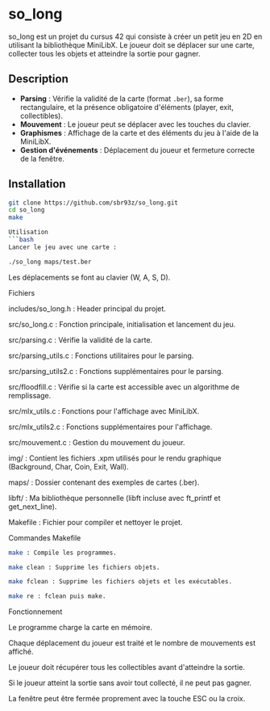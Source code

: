 # so_long

so_long est un projet du cursus 42 qui consiste à créer un petit jeu en 2D en utilisant la bibliothèque MiniLibX. Le joueur doit se déplacer sur une carte, collecter tous les objets et atteindre la sortie pour gagner.

## Description

- **Parsing** : Vérifie la validité de la carte (format `.ber`), sa forme rectangulaire, et la présence obligatoire d'éléments (player, exit, collectibles).
- **Mouvement** : Le joueur peut se déplacer avec les touches du clavier.
- **Graphismes** : Affichage de la carte et des éléments du jeu à l'aide de la MiniLibX.
- **Gestion d'événements** : Déplacement du joueur et fermeture correcte de la fenêtre.

## Installation

```bash
git clone https://github.com/sbr93z/so_long.git
cd so_long
make

Utilisation
```bash
Lancer le jeu avec une carte :

./so_long maps/test.ber
```
Les déplacements se font au clavier (W, A, S, D).

Fichiers

includes/so_long.h : Header principal du projet.

src/so_long.c : Fonction principale, initialisation et lancement du jeu.

src/parsing.c : Vérifie la validité de la carte.

src/parsing_utils.c : Fonctions utilitaires pour le parsing.

src/parsing_utils2.c : Fonctions supplémentaires pour le parsing.

src/floodfill.c : Vérifie si la carte est accessible avec un algorithme de remplissage.

src/mlx_utils.c : Fonctions pour l'affichage avec MiniLibX.

src/mlx_utils2.c : Fonctions supplémentaires pour l'affichage.

src/mouvement.c : Gestion du mouvement du joueur.

img/ : Contient les fichiers .xpm utilisés pour le rendu graphique (Background, Char, Coin, Exit, Wall).

maps/ : Dossier contenant des exemples de cartes (.ber).

libft/ : Ma bibliothèque personnelle (libft incluse avec ft_printf et get_next_line).

Makefile : Fichier pour compiler et nettoyer le projet.

Commandes Makefile
```bash
make : Compile les programmes.

make clean : Supprime les fichiers objets.

make fclean : Supprime les fichiers objets et les exécutables.

make re : fclean puis make.
```
Fonctionnement

Le programme charge la carte en mémoire.

Chaque déplacement du joueur est traité et le nombre de mouvements est affiché.

Le joueur doit récupérer tous les collectibles avant d'atteindre la sortie.

Si le joueur atteint la sortie sans avoir tout collecté, il ne peut pas gagner.

La fenêtre peut être fermée proprement avec la touche ESC ou la croix.

